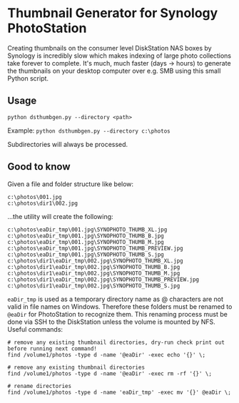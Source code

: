 # Thumbnail Generator for Synology PhotoStation
Creating thumbnails on the consumer level DiskStation NAS boxes by Synology is incredibly slow which makes indexing of large photo collections take forever to complete. It's much, much faster (days -> hours) to generate the thumbnails on your desktop computer over e.g. SMB using this small Python script.

## Usage
`python dsthumbgen.py --directory <path>`

Example: `python dsthumbgen.py --directory c:\photos`

Subdirectories will always be processed.

## Good to know
Given a file and folder structure like below:

```
c:\photos\001.jpg
c:\photos\dir1\002.jpg
```

...the utility will create the following:

```
c:\photos\eaDir_tmp\001.jpg\SYNOPHOTO_THUMB_XL.jpg
c:\photos\eaDir_tmp\001.jpg\SYNOPHOTO_THUMB_B.jpg
c:\photos\eaDir_tmp\001.jpg\SYNOPHOTO_THUMB_M.jpg
c:\photos\eaDir_tmp\001.jpg\SYNOPHOTO_THUMB_PREVIEW.jpg
c:\photos\eaDir_tmp\001.jpg\SYNOPHOTO_THUMB_S.jpg
c:\photos\dir1\eaDir_tmp\002.jpg\SYNOPHOTO_THUMB_XL.jpg
c:\photos\dir1\eaDir_tmp\002.jpg\SYNOPHOTO_THUMB_B.jpg
c:\photos\dir1\eaDir_tmp\002.jpg\SYNOPHOTO_THUMB_M.jpg
c:\photos\dir1\eaDir_tmp\002.jpg\SYNOPHOTO_THUMB_PREVIEW.jpg
c:\photos\dir1\eaDir_tmp\002.jpg\SYNOPHOTO_THUMB_S.jpg
```

`eaDir_tmp` is used as a temporary directory name as @ characters are not valid in file names on Windows. Therefore these folders must be renamed to `@eaDir` for PhotoStation to recognize them. This renaming process must be done via SSH to the DiskStation unless the volume is mounted by NFS. Useful commands:

```
# remove any existing thumbnail directories, dry-run check print out before running next command!
find /volume1/photos -type d -name '@eaDir' -exec echo '{}' \;

# remove any existing thumbnail directories
find /volume1/photos -type d -name '@eaDir' -exec rm -rf '{}' \;

# rename directories
find /volume1/photos -type d -name 'eaDir_tmp' -exec mv '{}' @eaDir \;
```
